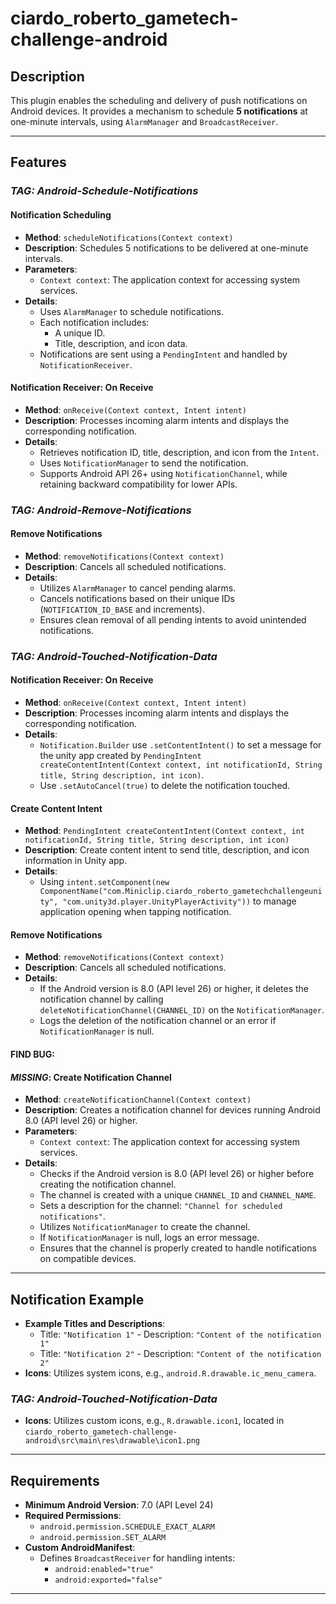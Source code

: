 # ciardo_roberto_gametech-challenge-android

## Description
This plugin enables the scheduling and delivery of push notifications on Android devices. It provides a mechanism to schedule **5 notifications** at one-minute intervals, using `AlarmManager` and `BroadcastReceiver`.

---

## Features

### *TAG: Android-Schedule-Notifications*

#### **Notification Scheduling**
- **Method**: `scheduleNotifications(Context context)`
- **Description**: 
  Schedules 5 notifications to be delivered at one-minute intervals.
- **Parameters**:
  - `Context context`: The application context for accessing system services.
- **Details**:
  - Uses `AlarmManager` to schedule notifications.
  - Each notification includes:
    - A unique ID.
    - Title, description, and icon data.
  - Notifications are sent using a `PendingIntent` and handled by `NotificationReceiver`.

#### **Notification Receiver: On Receive**
- **Method**: `onReceive(Context context, Intent intent)`
- **Description**: Processes incoming alarm intents and displays the corresponding notification.
- **Details**:
  - Retrieves notification ID, title, description, and icon from the `Intent`.
  - Uses `NotificationManager` to send the notification.
  - Supports Android API 26+ using `NotificationChannel`, while retaining backward compatibility for lower APIs.

### *TAG: Android-Remove-Notifications*

#### **Remove Notifications**
- **Method**: `removeNotifications(Context context)`
- **Description**: Cancels all scheduled notifications.
- **Details**:
  - Utilizes `AlarmManager` to cancel pending alarms.
  - Cancels notifications based on their unique IDs (`NOTIFICATION_ID_BASE` and increments).
  - Ensures clean removal of all pending intents to avoid unintended notifications.

### *TAG: Android-Touched-Notification-Data*

#### **Notification Receiver: On Receive**
- **Method**: `onReceive(Context context, Intent intent)`
- **Description**: Processes incoming alarm intents and displays the corresponding notification.
- **Details**:
  - `Notification.Builder` use `.setContentIntent()` to set a message for the unity app created by `PendingIntent createContentIntent(Context context, int notificationId, String title, String description, int icon)`.
  - Use `.setAutoCancel(true)` to delete the notification touched.

#### **Create Content Intent**
- **Method**: `PendingIntent createContentIntent(Context context, int notificationId, String title, String description, int icon)`
- **Description**: Create content intent to send title, description, and icon information in Unity app.
- **Details**:
  - Using `intent.setComponent(new ComponentName("com.Miniclip.ciardo_roberto_gametechchallengeunity", "com.unity3d.player.UnityPlayerActivity"))` to manage application opening when tapping notification.
 
#### **Remove Notifications**
- **Method**: `removeNotifications(Context context)`
- **Description**: Cancels all scheduled notifications.
- **Details**:
  - If the Android version is 8.0 (API level 26) or higher, it deletes the notification channel by calling `deleteNotificationChannel(CHANNEL_ID)` on the `NotificationManager`.
  - Logs the deletion of the notification channel or an error if `NotificationManager` is null.
 
#### **FIND BUG**:

#### *MISSING*: **Create Notification Channel**
- **Method**: `createNotificationChannel(Context context)`
- **Description**: Creates a notification channel for devices running Android 8.0 (API level 26) or higher.
- **Parameters**:
  - `Context context`: The application context for accessing system services.
- **Details**:
  - Checks if the Android version is 8.0 (API level 26) or higher before creating the notification channel.
  - The channel is created with a unique `CHANNEL_ID` and `CHANNEL_NAME`.
  - Sets a description for the channel: `"Channel for scheduled notifications"`.
  - Utilizes `NotificationManager` to create the channel.
  - If `NotificationManager` is null, logs an error message.
  - Ensures that the channel is properly created to handle notifications on compatible devices.


---

## Notification Example

- **Example Titles and Descriptions**:
  - Title: `"Notification 1"` - Description: `"Content of the notification 1"`
  - Title: `"Notification 2"` - Description: `"Content of the notification 2"`
- **Icons**:
  Utilizes system icons, e.g., `android.R.drawable.ic_menu_camera`.

### *TAG: Android-Touched-Notification-Data*
- **Icons**:
  Utilizes custom icons, e.g., `R.drawable.icon1`, located in `ciardo_roberto_gametech-challenge-android\src\main\res\drawable\icon1.png`

---

## Requirements
- **Minimum Android Version**: 7.0 (API Level 24)
- **Required Permissions**:
  - `android.permission.SCHEDULE_EXACT_ALARM`
  - `android.permission.SET_ALARM`
- **Custom AndroidManifest**:
  - Defines `BroadcastReceiver` for handling intents:
    - `android:enabled="true"`
    - `android:exported="false"`

---
